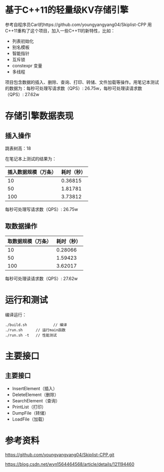 <!--
 * @Author: rubo
 * @Date: 2024-05-01 20:29:50
 * @LastEditors: HUAWEI-Ubuntu ruluy0205@163.com
 * @LastEditTime: 2024-05-01 20:46:24
 * @FilePath: /MySkipList/README.md
 * @Description: 
-->
# 基于C++11的轻量级KV存储引擎

参考自程序员Carl的https://github.com/youngyangyang04/Skiplist-CPP
用C++11重构了这个项目，加入一些C++11的新特性，比如：

* 列表初始化
* 别名模板
* 智能指针 
* 互斥锁
* constexpr 变量
* 多线程
  
项目包含数据的插入、删除、查询、打印、转储、文件加载等操作。用笔记本测试的数据为：每秒可处理写请求数（QPS）: 26.75w，每秒可处理读请求数（QPS）: 27.62w

# 存储引擎数据表现

## 插入操作

跳表树高：18 

在笔记本上测试的结果为：


|插入数据规模（万条） |耗时（秒） | 
|---|---|
|10 |0.36815 |
|50 |1.81781 |
|100 |3.73812 |

每秒可处理写请求数（QPS）: 26.75w

## 取数据操作

|取数据规模（万条） |耗时（秒） | 
|---|---|
|10|0.28066 |
|50|1.59423 |
|100|3.62017 |

每秒可处理读请求数（QPS）: 27.62w

# 运行和测试

编译运行：

```
./build.sh            // 编译
./run.sh      // 运行main函数
./run.sh -t   // 性能测试
```

# 主要接口

## 主要接口

* InsertElement（插入）
* DeleteElement（删除）
* SearchElement（查询）
* PrintList（打印）
* DumpFile（转储）
* LoadFile（加载）

# 参考资料

https://github.com/youngyangyang04/Skiplist-CPP.git

https://blog.csdn.net/wyn1564464568/article/details/121194460
